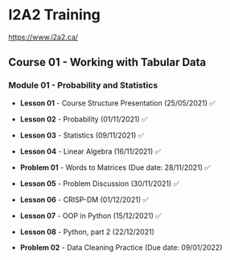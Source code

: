 # I2A2 Training

https://www.i2a2.ca/

## Course 01 - Working with Tabular Data

### Module 01 - Probability and Statistics

- **Lesson 01** - Course Structure Presentation (25/05/2021) ✅
- **Lesson 02** - Probability (01/11/2021) ✅
- **Lesson 03** - Statistics (09/11/2021) ✅
- **Lesson 04** - Linear Algebra (16/11/2021) ✅
- **Problem 01** - Words to Matrices (Due date: 28/11/2021) ✅

- **Lesson 05** - Problem Discussion (30/11/2021) ✅
- **Lesson 06** - CRISP-DM (01/12/2021) ✅
- **Lesson 07** - OOP in Python (15/12/2021) ✅
- **Lesson 08** - Python, part 2 (22/12/2021)
- **Problem 02** - Data Cleaning Practice (Due date: 09/01/2022)
